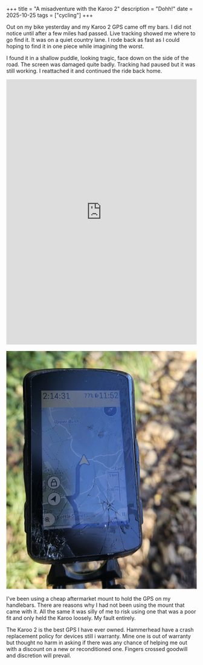 +++
title = "A misadventure with the Karoo 2"
description = "Dohh!"
date = 2025-10-25
tags = ["cycling"]
+++

Out on my bike yesterday and my Karoo 2 GPS came off my bars. I did not notice until after a few miles had passed. Live tracking showed me where to go find it. It was on a quiet country lane.  I rode back as fast as I could hoping to find it in one piece while imagining the worst. 

I found it in a shallow puddle, looking tragic, face down on the side of the road. The screen was damaged quite badly. Tracking had paused but it was still working. I reattached it and continued the ride back home. 

<iframe src="https://ridewithgps.com/embeds?type=trip&id=345654457&metricUnits=true&sampleGraph=true&distanceMarkers=true&showPhotos=true" style="width: 1px; min-width: 100%; height: 700px; border: none;" scrolling="no"></iframe>

![A Hammerhead Karoo 2 GPS cycling computer mounted on handlebars, showing a cracked screen with visible spider web fractures across the lower portion. The device is still operational and displays a map interface showing Upper Bush area, with battery at 77%, time reading 2:14:31, and navigation controls visible on the left side. The screen damage is concentrated in the bottom left corner with radiating cracks.](20251024_karoo2.jpg)

I've been using a cheap aftermarket mount to hold the GPS on my handlebars. There are reasons why I had not been using the mount that came with it. All the same it was silly of me to risk using one that was a poor fit and only held the Karoo loosely. My fault entirely. 

The Karoo 2 is the best GPS I have ever owned. Hammerhead have a crash replacement policy for devices still i warranty. Mine one is out of warranty but thought no harm in asking if there was any chance of helping me out with a discount on a new or reconditioned one. Fingers crossed goodwill and discretion will prevail. 
